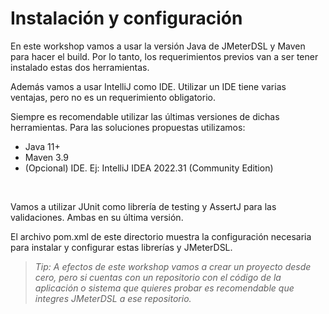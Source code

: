 # Instalación y configuración

En este workshop vamos a usar la versión Java de JMeterDSL y Maven para hacer el build. Por lo tanto, los requerimientos previos van a ser tener instalado estas dos herramientas. 

Además vamos a usar IntelliJ como IDE. Utilizar un IDE tiene varias ventajas, pero no es un requerimiento obligatorio.

Siempre es recomendable utilizar las últimas versiones de dichas herramientas. Para las soluciones propuestas utilizamos: 

* Java 11+
* Maven 3.9
* (Opcional) IDE. Ej: IntelliJ IDEA 2022.31 (Community Edition)  
<br>

Vamos a utilizar JUnit como librería de testing y AssertJ para las validaciones. Ambas en su última versión.

El archivo pom.xml de este directorio muestra la configuración necesaria para instalar y configurar estas librerías y JMeterDSL.

>*Tip: A efectos de este workshop vamos a crear un proyecto desde cero, pero si cuentas con un repositorio con el código de la aplicación o sistema que quieres probar es recomendable que integres JMeterDSL a ese repositorio.*

